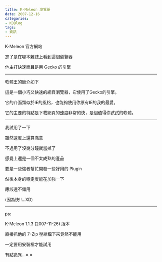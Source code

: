 ```yaml
---
title: K-Meleon 瀏覽器
date: 2007-12-16
categories:
- KDBlog
tags:
- 資訊
---
```

K-Meleon 官方網站



忘了是在哪本雜誌上看到這個瀏覽器

他主打快速而且是用 Gecko 的引擎

---

軟體王的簡介如下

<quote header="K-Meleon 簡介">

這是一個小巧又快速的網頁瀏覽器，它使用了Gecko的引擎。

它的介面類似於IE的風格，也能夠使用你原有IE的我的最愛。

它的主要的特點是下載網頁的速度非常的快，是個值得你試試的軟體。

</quote>

---

我試用了一下

雖然速度上還算滿意

不過用了沒幾分鐘就當掉了

感覺上還是一個不太成熟的產品

要是一些強者幫忙開發一些好用的 Plugin

然後本身的穩定度能在加強一下

應該還不錯用

(因為快!!...XD)

---

ps:

K-Meleon 1.1.3 (2007-11-26) 版本

直接抓他的 7-Zip 壓縮檔下來竟然不能用

一定要用安裝檔才能試用

有點詭異...=.=

